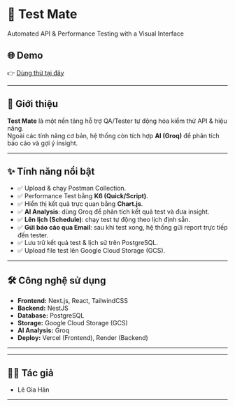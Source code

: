 # 🚀 Test Mate
Automated API & Performance Testing with a Visual Interface  

## 🌐 Demo
👉 [Dùng thử tại đây]([https://<project-name>.vercel.app](https://automated-api-performance-testing-s.vercel.app/))

---

## 📖 Giới thiệu
**Test Mate** là một nền tảng hỗ trợ QA/Tester tự động hóa kiểm thử API & hiệu năng.  
Ngoài các tính năng cơ bản, hệ thống còn tích hợp **AI (Groq)** để phân tích báo cáo và gợi ý insight.  

---

## ✨ Tính năng nổi bật
- ✅ Upload & chạy Postman Collection.  
- ✅ Performance Test bằng **K6 (Quick/Script)**.  
- ✅ Hiển thị kết quả trực quan bằng **Chart.js**.  
- ✅ **AI Analysis**: dùng Groq để phân tích kết quả test và đưa insight.  
- ✅ **Lên lịch (Schedule)**: chạy test tự động theo lịch định sẵn.  
- ✅ **Gửi báo cáo qua Email**: sau khi test xong, hệ thống gửi report trực tiếp đến tester.  
- ✅ Lưu trữ kết quả test & lịch sử trên PostgreSQL.  
- ✅ Upload file test lên Google Cloud Storage (GCS).  

---

## 🛠️ Công nghệ sử dụng
- **Frontend:** Next.js, React, TailwindCSS  
- **Backend:** NestJS  
- **Database:** PostgreSQL  
- **Storage:** Google Cloud Storage (GCS)  
- **AI Analysis:** Groq  
- **Deploy:** Vercel (Frontend), Render (Backend)  

---


---

## 👩‍💻 Tác giả
- Lê Gia Hân   

---




